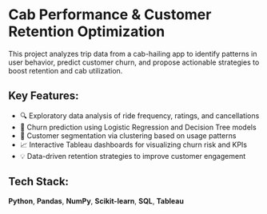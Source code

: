 # Cab Performance & Customer Retention Optimization

This project analyzes trip data from a cab-hailing app to identify patterns in user behavior, predict customer churn, and propose actionable strategies to boost retention and cab utilization.

## Key Features:
- 🔍 Exploratory data analysis of ride frequency, ratings, and cancellations
- 🤖 Churn prediction using Logistic Regression and Decision Tree models
- 🧠 Customer segmentation via clustering based on usage patterns
- 📈 Interactive Tableau dashboards for visualizing churn risk and KPIs
- 💡 Data-driven retention strategies to improve customer engagement

## Tech Stack:
**Python**, **Pandas**, **NumPy**, **Scikit-learn**, **SQL**, **Tableau**
